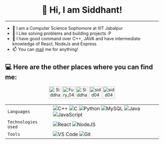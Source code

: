 <h1 align="center"> 
   👋 Hi, I am Siddhant!
</h1>

---

  - 🙂 I am a Computer Science Sophomore at IIIT Jabalpur
  - 🔭 I Like solving problems and building projects :P
  - 💬 I have good command over C++, JAVA and have intermediate knowledge of React, NodeJs and Express 
  - 📫 You can [mail](mailto:siddhantraj04@gmail.com) me for anything!

## 💻 Here are the other places where you can find me: 
<p align="center">
<a href="https://www.linkedin.com/in/siddhant-raj-93a2101b1/" target="blank"><img src="https://img.icons8.com/fluency/48/000000/linkedin.png" alt="Siddhant" height="40" width="40"/></a>
<a href="https://codeforces.com/profile/Fury_04" target="blank"><img src="https://img.icons8.com/external-tal-revivo-color-tal-revivo/96/000000/external-codeforces-programming-competitions-and-contests-programming-community-logo-color-tal-revivo.png" alt="Fury_04" height="40" width="40" /></a>
<a href="https://www.hackerrank.com/siddhantraj04" target="blank"><img src="https://img.icons8.com/external-tal-revivo-color-tal-revivo/96/000000/external-hackerrank-is-a-technology-company-that-focuses-on-competitive-programming-logo-color-tal-revivo.png" alt="Siddhant" height="40" width="40" /></a>
<a href="https://leetcode.com/sidd04/" target="blank"><img src="https://img.icons8.com/external-tal-revivo-color-tal-revivo/96/000000/external-level-up-your-coding-skills-and-quickly-land-a-job-logo-color-tal-revivo.png" alt="sidd04" height="40" width="40" /></a>
<a href="https://www.codechef.com/users/sidd04" target="blank"><img src="https://img.icons8.com/color/144/000000/codechef.png" alt="sidd04" height="40" width="40" /></a>




|               |           |
|       ---     |    ---    |
| `Languages`   | ![C++](https://img.shields.io/badge/-C%2B%2B-white?color=blue&style=for-the-badge&logo=C%2B%2B&logoColor=white&logoWidth=20) ![C](https://img.shields.io/badge/-C-white?color=2a1d80&style=for-the-badge&logo=C&logoColor=white&logoWidth=20) ![Python](https://img.shields.io/badge/-Python-orange?color=205966&style=for-the-badge&logo=Python&logoColor=white&logoWidth=20) ![MySQL](https://img.shields.io/badge/-MySQL-307BBD?style=for-the-badge&logo=mysql&logoColor=white) ![Java](https://img.shields.io/badge/java-%23ED8B00.svg?style=for-the-badge&logo=java&logoColor=white) ![JavaScript](https://img.shields.io/badge/javascript-%23323330.svg?style=for-the-badge&logo=javascript&logoColor=%23F7DF1E) |
| `Technologies Used` | ![React](https://img.shields.io/badge/react-%2320232a.svg?style=for-the-badge&logo=react&logoColor=%2361DAFB) ![NodeJS](https://img.shields.io/badge/node.js-6DA55F?style=for-the-badge&logo=node.js&logoColor=white) |
| `Tools`       | ![VS Code](https://img.shields.io/badge/Visual_Studio_Code-5D1A60?style=for-the-badge&logo=visual%20studio%20code&logoColor=white) ![Git](https://img.shields.io/badge/Git-682181?style=for-the-badge&logo=git&logoColor=white)|
